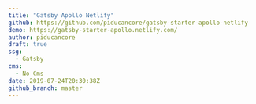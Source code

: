 ```yaml
---
title: "Gatsby Apollo Netlify"
github: https://github.com/piducancore/gatsby-starter-apollo-netlify
demo: https://gatsby-starter-apollo.netlify.com/
author: piducancore 
draft: true
ssg:
  - Gatsby
cms:
  - No Cms
date: 2019-07-24T20:30:38Z
github_branch: master
---
```

